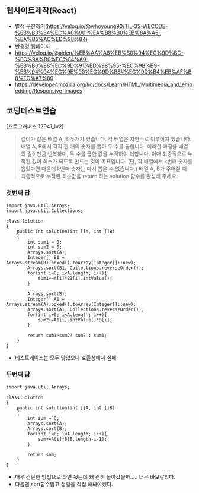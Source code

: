 ## 웹사이트제작(React)
- 별점 구현하기(https://velog.io/@whoyoung90/TIL-35-WECODE-%EB%B3%84%EC%A0%90-%EA%B8%B0%EB%8A%A5-%EA%B5%AC%ED%98%84)
- 반응형 웹페이지
- https://velog.io/@aiden/%EB%AA%A8%EB%B0%94%EC%9D%BC-%EC%9A%B0%EC%84%A0-%EB%B0%98%EC%9D%91%ED%98%95-%EC%9B%B9-%EB%94%94%EC%9E%90%EC%9D%B8#%EC%9D%B4%EB%AF%B8%EC%A7%80
- https://developer.mozilla.org/ko/docs/Learn/HTML/Multimedia_and_embedding/Responsive_images
  

## 코딩테스트연습
[프로그래머스 12941_lv2]
> 길이가 같은 배열 A, B 두개가 있습니다. 각 배열은 자연수로 이루어져 있습니다.   
> 배열 A, B에서 각각 한 개의 숫자를 뽑아 두 수를 곱합니다. 이러한 과정을 배열의 길이만큼 반복하며, 두 수를 곱한 값을 누적하여 더합니다.
> 이때 최종적으로 누적된 값이 최소가 되도록 만드는 것이 목표입니다. (단, 각 배열에서 k번째 숫자를 뽑았다면 다음에 k번째 숫자는 다시 뽑을 수 없습니다.)
> 배열 A, B가 주어질 때 최종적으로 누적된 최솟값을 return 하는 solution 함수를 완성해 주세요.   

### 첫번째 답
```
import java.util.Arrays;
import java.util.Collections;

class Solution
{
    public int solution(int []A, int []B)
    {
        int sum1 = 0;
        int sum2 = 0;
        Arrays.sort(A);
        Integer[] B1 = Arrays.stream(B).boxed().toArray(Integer[]::new);
        Arrays.sort(B1, Collections.reverseOrder());
        for(int i=0; i<A.length; i++){
            sum1+=A[i]*B1[i].intValue();
        }
        
        Arrays.sort(B);
        Integer[] A1 = Arrays.stream(A).boxed().toArray(Integer[]::new);
        Arrays.sort(A1, Collections.reverseOrder());
        for(int i=0; i<A.length; i++){
            sum2+=A1[i].intValue()*B[i];
        }
        
        return sum1>sum2? sum2 : sum1;
    }
}
```

- 테스트케이스는 모두 맞았으나 효율성에서 실패.

### 두번째 답
```
import java.util.Arrays;

class Solution
{
    public int solution(int []A, int []B)
    {
        int sum = 0;
        Arrays.sort(A);
        Arrays.sort(B);
        for(int i=0; i<A.length; i++){
            sum+=A[i]*B[B.length-i-1];
        }
        
        return sum;
    }
}
```
- 매우 간단한 방법으로 하면 됬는데 왜 괜히 돌아갔을까..... 너무 바보같았다.
- 다음엔 sort함수말고 정렬을 직접 해봐야겠다.
